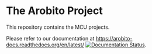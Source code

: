 The Arobito Project
===================

This repository contains the MCU projects.

Please refer to our documentation at https://arobito-docs.readthedocs.org/en/latest/ [![Documentation Status](https://readthedocs.org/projects/arobito-docs/badge/?version=latest)](https://readthedocs.org/projects/arobito-docs/?badge=latest).
